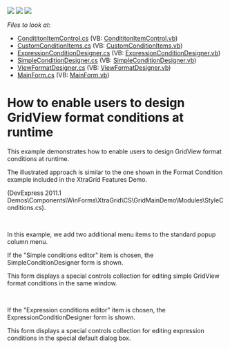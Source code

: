 <!-- default badges list -->
![](https://img.shields.io/endpoint?url=https://codecentral.devexpress.com/api/v1/VersionRange/128628607/11.1.6%2B)
[![](https://img.shields.io/badge/Open_in_DevExpress_Support_Center-FF7200?style=flat-square&logo=DevExpress&logoColor=white)](https://supportcenter.devexpress.com/ticket/details/E3717)
[![](https://img.shields.io/badge/📖_How_to_use_DevExpress_Examples-e9f6fc?style=flat-square)](https://docs.devexpress.com/GeneralInformation/403183)
<!-- default badges end -->
<!-- default file list -->
*Files to look at*:

* [CondititonItemControl.cs](./CS/GridViewFormatCondition/CondititonItemControl.cs) (VB: [CondititonItemControl.vb](./VB/GridViewFormatCondition/CondititonItemControl.vb))
* [CustomConditionItems.cs](./CS/GridViewFormatCondition/CustomConditionItems.cs) (VB: [CustomConditionItems.vb](./VB/GridViewFormatCondition/CustomConditionItems.vb))
* [ExpressionConditionDesigner.cs](./CS/GridViewFormatCondition/ExpressionConditionDesigner.cs) (VB: [ExpressionConditionDesigner.vb](./VB/GridViewFormatCondition/ExpressionConditionDesigner.vb))
* [SimpleConditionDesigner.cs](./CS/GridViewFormatCondition/SimpleConditionDesigner.cs) (VB: [SimpleConditionDesigner.vb](./VB/GridViewFormatCondition/SimpleConditionDesigner.vb))
* [ViewFormatDesigner.cs](./CS/GridViewFormatCondition/ViewFormatDesigner.cs) (VB: [ViewFormatDesigner.vb](./VB/GridViewFormatCondition/ViewFormatDesigner.vb))
* [MainForm.cs](./CS/MainForm.cs) (VB: [MainForm.vb](./VB/MainForm.vb))
<!-- default file list end -->
# How to enable users to design GridView format conditions at runtime


<p>This example demonstrates how to enable users to design GridView format conditions at runtime.</p><p>The illustrated approach is similar to the one shown in the Format Condition example included in the XtraGrid Features Demo.</p><p>(DevExpress 2011.1 Demos\Components\WinForms\XtraGrid\CS\GridMainDemo\Modules\StyleConditions.cs).</p><br />
<p>In this example, we add two additional menu items to the standard popup column menu.</p><p>If the "Simple conditions editor" item is chosen, the SimpleConditionDesigner form is shown.</p><p>This form displays a special controls collection for editing simple GridView format conditions in the same window.</p><br />
<p>If the "Expression conditions editor" item is chosen, the ExpressionConditionDesigner form is shown.</p><p>This form displays a special controls collection for editing expression conditions in the special default dialog box.</p>

<br/>


